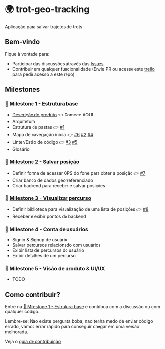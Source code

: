 # 🌍 trot-geo-tracking

Aplicação para salvar trajetos de trots

## Bem-vindo

Fique à vontade para:

- Participar das discussões através das [Issues](https://github.com/huogerac/trot-geo-tracking/issues)
- Contribuir em qualquer funcionalidade (Envie PR ou acesse este [trello](https://trello.com/b/45mIZuwb/geotracking) para pedir acesso a este repo)

## Milestones

### 📍 [Milestone 1 - Estrutura base](https://github.com/huogerac/trot-geo-tracking/milestone/1)

- [Descrição do produto](Geo-Tracking.md) 👈 Comece AQUI
- Arquitetura
- Estrutura de pastas 👉 [#1](https://github.com/huogerac/trot-geo-tracking/issues/1)
- Mapa de navegação inicial 👉 [#6](https://github.com/huogerac/trot-geo-tracking/issues/6) [#2](https://github.com/huogerac/trot-geo-tracking/issues/2) [#4](https://github.com/huogerac/trot-geo-tracking/issues/4)
- Linter/Estilo de código 👉 [#3](https://github.com/huogerac/trot-geo-tracking/issues/3) [#5](https://github.com/huogerac/trot-geo-tracking/issues/5)
- Glosário

### 📍 [Milestone 2 - Salvar posição](https://github.com/huogerac/trot-geo-tracking/milestone/2)

- Definir forma de acessar GPS do fone para obter a posição 👉 [#7](https://github.com/huogerac/trot-geo-tracking/issues/7)
- Criar banco de dados georreferenciado
- Criar backend para receber e salvar posições

### 📍 [Milestone 3 - Visualizar percurso](https://github.com/huogerac/trot-geo-tracking/milestone/3)

- Definir biblioteca para visualização de uma lista de posições 👉 [#8](https://github.com/huogerac/trot-geo-tracking/issues/8)
- Receber e exibir pontos do backend

### 📍 Milestone 4 - Conta de usuários

- Signin & Signup de usuário
- Salvar percursos relacionado com usuários
- Exibir lista de percursos do usuário
- Exibir detalhes de um percurso

### 📍 Milestone 5 - Visão de produto & UI/UX

- TODO

## Como contribuir?

Entre na [📍 Milestone 1 - Estrutura base](https://github.com/huogerac/trot-geo-tracking/milestone/1) e contribua com a discussão ou com qualquer código.

Lembre-se: Nao existe pergunta boba, nao tenha medo de enviar código errado, vamos errar rápido para conseguir chegar em uma versão melhorada.

Veja o [guia de contribuição](CONTRIBUTING.md)

